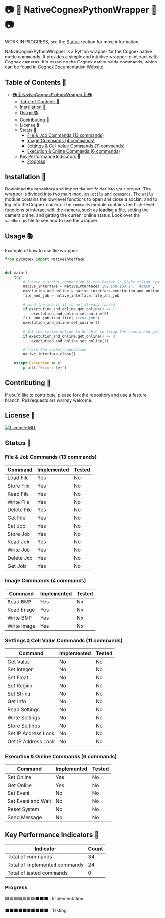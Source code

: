 # 📷 🐍 NativeCognexPythonWrapper 🐍 📷

WORK IN PROGRESS, see the [Status](#status-) section for more information.

NativeCognexPythonWrapper is a Python wrapper for the Cognex native mode commands. It provides a simple and intuitive wrapper to interact with Cognex cameras. It's based on the Cognex native mode commands, which can be found in [Cognex Documentation Website](https://support.cognex.com/docs/is_590/web/EN/ise/Content/Communications_Reference/LoadFile.htm?tocpath=Communications%20Reference%7CNative%20Mode%20Communications%7CBasic%20Native%20Mode%20Commands%7CFile%20%26%20Job%20Commands%7C_____1).

## Table of Contents 📜

- [📷 🐍 NativeCognexPythonWrapper 🐍 📷](#--nativecognexpythonwrapper--)
  - [Table of Contents 📜](#table-of-contents-)
  - [Installation 🚀](#installation-)
  - [Usage 📚](#usage-)
  - [Contributing 🤝](#contributing-)
  - [License 📝](#license-)
  - [Status 🚧](#status-)
    - [File \& Job Commands (13 commands)](#file--job-commands-13-commands)
    - [Image Commands (4 commands)](#image-commands-4-commands)
    - [Settings \& Cell Value Commands (11 commands)](#settings--cell-value-commands-11-commands)
    - [Execution \& Online Commands (6 commands)](#execution--online-commands-6-commands)
  - [Key Performance Indicators 🎯](#key-performance-indicators-)
    - [Progress](#progress)

## Installation 🚀

Download the repository and import the src folder into your project. The wrapper is divided into two main modules: `utils` and `commands`. The `utils` module contains the low-level functions to open and close a socket, and to log into the Cognex camera. The `commands` module contains the high-level functions to interact with the camera, such as loading a file, setting the camera online, and getting the current online status. Look over the `sandbox.py` file to see how to use the wrapper.

## Usage 📚

Example of how to use the wrapper:
```python
from pycognex import NativeInterface


def main():
    try:
        # Create a socket connection to the Cognex In-Sight vision system and log in
        native_interface = NativeInterface('192.168.103.2', 'admin', '')
        exectution_and_online = native_interface.exectution_and_online
        file_and_job = native_interface.file_and_job

        # Load the job if it is not already loaded
        if exectution_and_online.get_online() == 1:
            exectution_and_online.set_online(0)
        file_and_job.load_file("item1.job")
        exectution_and_online.set_online(1)

        # Set the system online to be able to trigg the camera and get results
        if exectution_and_online.get_online() == 0:
            exectution_and_online.set_online(1)

        # Close the socket connection
        native_interface.close()

    except Exception as e:
        print(f"Error: {e}")
```

## Contributing 🤝

If you'd like to contribute, please fork the repository and use a feature
branch. Pull requests are warmly welcome.

## License 📝

[![License: MIT](https://img.shields.io/badge/License-MIT-yellow.svg)](https://opensource.org/licenses/MIT)

## Status 🚧

### File & Job Commands (13 commands)

| Command     | Implemented | Tested |
| ----------- | ----------- | ------ |
| Load File   | Yes         | No     |
| Store File  | Yes         | No     |
| Read File   | Yes         | No     |
| Write File  | Yes         | No     |
| Delete File | Yes         | No     |
| Get File    | Yes         | No     |
| Set Job     | Yes         | No     |
| Store Job   | Yes         | No     |
| Read Job    | Yes         | No     |
| Write Job   | Yes         | No     |
| Delete Job  | Yes         | No     |
| Get Job     | Yes         | No     |

### Image Commands (4 commands)

| Command     | Implemented | Tested |
| ----------- | ----------- | ------ |
| Read BMP    | Yes         | No     |
| Read Image  | Yes         | No     |
| Write BMP   | Yes         | No     |
| Write Image | Yes         | No     |

### Settings & Cell Value Commands (11 commands)

| Command             | Implemented | Tested |
| ------------------- | ----------- | ------ |
| Get Value           | No          | No     |
| Set Integer         | No          | No     |
| Set Float           | No          | No     |
| Set Region          | No          | No     |
| Set String          | No          | No     |
| Get Info            | No          | No     |
| Read Settings       | No          | No     |
| Write Settings      | No          | No     |
| Store Settings      | No          | No     |
| Set IP Address Lock | No          | No     |
| Get IP Address Lock | No          | No     |

### Execution & Online Commands (6 commands)

| Command            | Implemented | Tested |
| ------------------ | ----------- | ------ |
| Set Online         | Yes         | No     |
| Get Online         | Yes         | No     |
| Set Event          | No          | No     |
| Set Event and Wait | No          | No     |
| Reset System       | No          | No     |
| Send Message       | No          | No     |

## Key Performance Indicators 🎯

| Indicator                     | Count |
| ----------------------------- | ----- |
| Total of commands             | 34    |
| Total of implemented commands | 24    |
| Total of tested commands      | 0     |

### Progress 

🟦🟦🟦🟦🟦🟦🟦⬛⬛⬛ : Implementation

⬛⬛⬛⬛⬛⬛⬛⬛⬛⬛  : Testing
